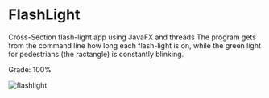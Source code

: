 # FlashLight
Cross-Section flash-light app using JavaFX and threads
The program gets from the command line how long each flash-light is on, while the green light for pedestrians (the ractangle) is constantly blinking.


Grade: 100%



![flashlight](https://github.com/tehilakiper/FlashLight/assets/109146074/99083a34-6719-4f16-98c8-a3e276e3a26c)
